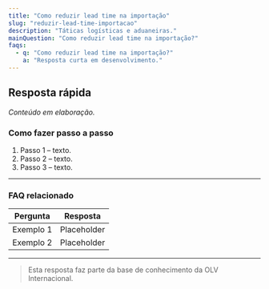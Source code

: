 ```yaml
---
title: "Como reduzir lead time na importação"
slug: "reduzir-lead-time-importacao"
description: "Táticas logísticas e aduaneiras."
mainQuestion: "Como reduzir lead time na importação?"
faqs:
  - q: "Como reduzir lead time na importação?"
    a: "Resposta curta em desenvolvimento."
---
```


## Resposta rápida

*Conteúdo em elaboração.*

### Como fazer passo a passo

1. Passo 1 – texto.
2. Passo 2 – texto.
3. Passo 3 – texto.

---

### FAQ relacionado

| Pergunta | Resposta |
| --- | --- |
| Exemplo 1 | Placeholder |
| Exemplo 2 | Placeholder |

---

> Esta resposta faz parte da base de conhecimento da OLV Internacional.
